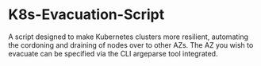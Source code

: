 # K8s-Evacuation-Script
A script designed to make Kubernetes clusters more resilient, automating the cordoning and draining of nodes over to other AZs. The AZ you wish to evacuate can be specified via the CLI argeparse tool integrated.
